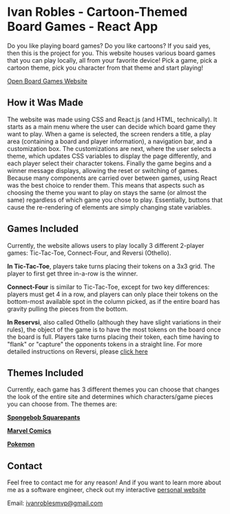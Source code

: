 # Ivan Robles - Cartoon-Themed Board Games - React App

Do you like playing board games? Do you like cartoons? If you said yes, then this is the project for you. This website houses various board games that you can play locally, all from your favorite device! Pick a game, pick a cartoon theme, pick you character from that theme and start playing!

[Open Board Games Website](https://ivanroblesboardgames.netlify.app/)

## How it Was Made

The website was made using CSS and React.js (and HTML, technically). It starts as a main menu where the user can decide which board game they want to play. When a game is selected, the screen renders a title, a play area (containing a board and player information), a navigation bar, and a customization box. The customizations are next, where the user selects a theme, which updates CSS variables to display the page differently, and each player select their character tokens. Finally the game begins and a winner message displays, allowing the reset or switching of games. Because many components are carried over between games, using React was the best choice to render them. This means that aspects such as choosing the theme you want to play on stays the same (or almost the same) regardless of which game you chose to play. Essentially, buttons that cause the re-rendering of elements are simply changing state variables. 

## Games Included

Currently, the website allows users to play locally 3 different 2-player games: Tic-Tac-Toe, Connect-Four, and Reversi (Othello).

**In Tic-Tac-Toe**, players take turns placing their tokens on a 3x3 grid. The player to first get three in-a-row is the winner.

**Connect-Four** is similar to Tic-Tac-Toe, except for two key differences: players must get 4 in a row, and players can only place their tokens on the bottom-most available spot in the column picked, as if the entire board has gravity pulling the pieces from the bottom.

**In Reservsi**, also called Othello (although they have slight variations in their rules), the object of the game is to have the most tokens on the board once the board is full. Players take turns placing their token, each time having to "flank" or "capture" the opponents tokens in a straight line. For more detailed instructions on Reversi, please [click here](https://www.coolmathgames.com/blog/how-to-play-reversi-basics-and-best-strategies)

## Themes Included

Currently, each game has 3 different themes you can choose that changes the look of the entire site and determines which characters/game pieces you can choose from. The themes are:

[**Spongebob Squarepants**](https://www.nick.com/shows/spongebob-squarepants)

[**Marvel Comics**](https://www.marvel.com/comics?&options%5Boffset%5D=0&totalcount=12)

[**Pokemon**](https://www.pokemon.com/us/pokedex)

## Contact

Feel free to contact me for any reason! And if you want to learn more about me as a software engineer, check out my interactive [personal website](https://www.theivanrobles.com/) 

Email: ivanroblesmvp@gmail.com

